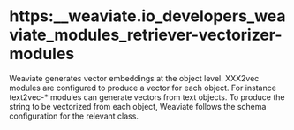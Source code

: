 # https:\_\_weaviate.io_developers_weaviate_modules_retriever-vectorizer-modules

Weaviate generates vector embeddings at the object level. XXX2vec modules are configured to produce a vector for each object. For instance text2vec-\* modules can generate vectors from text objects. To produce the string to be vectorized from each object, Weaviate follows the schema configuration for the relevant class.
